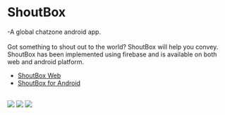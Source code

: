 # ShoutBox
-A global chatzone android app.<br>
<br>
Got something to shout out to the world? ShoutBox will help you convey.
ShoutBox has been implemented using firebase and is available on both web and android platform.<br>
<ul>
<li><a href="shoutbox-web.firebaseapp.com">ShoutBox Web</a></li>
<li><a href="https://play.google.com/store/apps/details?id=com.teamproject.shoutbox">ShoutBox for Android</a></li><br>
</ul>
<img src="http://i.imgur.com/dkozqsA.png"></img>
<img src="http://i.imgur.com/gNBxGFR.png"></img>
<img src="http://i.imgur.com/0WazPqj.png"></img>
